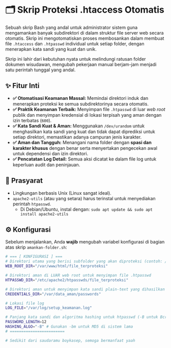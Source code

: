 # 🗂️ Skrip Proteksi .htaccess Otomatis

Sebuah skrip Bash yang andal untuk administrator sistem guna mengamankan banyak subdirektori di dalam struktur file server web secara otomatis. Skrip ini mengotomatiskan proses membosankan dalam membuat file `.htaccess` dan `.htpasswd` individual untuk setiap folder, dengan menerapkan kata sandi yang kuat dan unik.

Skrip ini lahir dari kebutuhan nyata untuk melindungi ratusan folder dokumen wisudawan, mengubah pekerjaan manual berjam-jam menjadi satu perintah tunggal yang andal.

## ✨ Fitur Inti

-   **✅ Otomatisasi Keamanan Massal:** Memindai direktori induk dan menerapkan proteksi ke semua subdirektorinya secara otomatis.
-   **✅ Praktik Keamanan Terbaik:** Menyimpan file `.htpasswd` di luar *web root* publik dan menyimpan kredensial di lokasi terpisah yang aman dengan izin terbatas (`600`).
-   **✅ Kata Sandi Kuat & Aman:** Menggunakan `/dev/urandom` untuk menghasilkan kata sandi yang kuat dan tidak dapat diprediksi untuk setiap direktori, memastikan adanya campuran jenis karakter.
-   **✅ Aman dan Tangguh:** Menangani nama folder dengan **spasi dan karakter khusus** dengan benar serta menyertakan pengecekan awal untuk dependensi dan izin direktori.
-   **✅ Pencatatan Log Detail:** Semua aksi dicatat ke dalam file log untuk keperluan audit dan peninjauan.

## 🔧 Prasyarat

-   Lingkungan berbasis Unix (Linux sangat ideal).
-   `apache2-utils` (atau yang setara) harus terinstal untuk menyediakan perintah `htpasswd`.
    -   Di Debian/Ubuntu, instal dengan: `sudo apt update && sudo apt install apache2-utils`

## ⚙️ Konfigurasi

Sebelum menjalankan, Anda **wajib** mengubah variabel konfigurasi di bagian atas skrip `amankan-folder.sh`:

```bash
# === [ KONFIGURASI ] ===
# Direktori utama yang berisi subfolder yang akan diproteksi (contoh: /var/www/html/wisudawan)
WEB_ROOT_DIR="/var/www/html/file_terproteksi"

# Direktori aman di LUAR web root untuk menyimpan file .htpasswd
HTPASSWD_DIR="/etc/apache2/htpasswds/file_terproteksi"

# Direktori aman untuk menyimpan kata sandi plain-text yang dihasilkan (izin akan diatur ke 600)
CREDENTIALS_DIR="/var/data_aman/passwords"

# Lokasi file log
LOG_FILE="/var/log/setup_keamanan.log"

# Panjang kata sandi dan algoritma hashing untuk htpasswd (-B untuk Bcrypt disarankan)
PASSWORD_LENGTH=12
HASHING_ALGO="-B" # Gunakan -bm untuk MD5 di sistem lama
# ========================

# Sedikit dari saudaramu boykasep, semoga bermanfaat yaah

